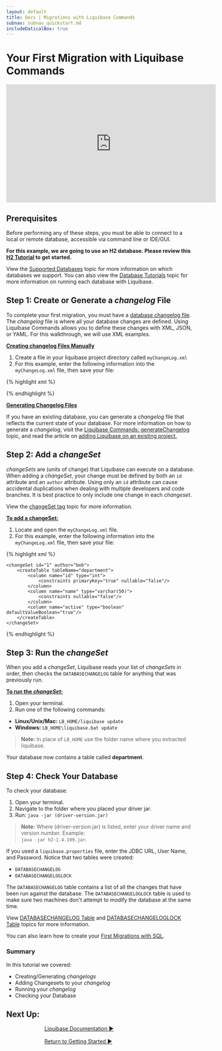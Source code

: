 ```yaml
---
layout: default
title: Docs | Migrations with Liquibase Commands
subnav: subnav_quickstart.md
includeDaticalBox: true
---
```

# Your First Migration with Liquibase Commands

<div align="center"><iframe width="560" height="315" src="https://www.youtube.com/embed/lbZxAvftCX0" frameborder="0" allow="accelerometer; autoplay; encrypted-media; gyroscope; picture-in-picture" allowfullscreen></iframe></div>

## Prerequisites
Before performing any of these steps, you must be able to connect to a local or remote database, accessible via command line or IDE/GUI.

**For this example, we are going to use an H2 database.  Please review this [H2 Tutorial](/documentation/tutorials/h2.html) to get started.**

View the [Supported Databases](/databases.html) topic for more information on which databases we support.
You can also view the [Database Tutorials](/documentation/tutorials/index.html) topic for more information on running each database with Liquibase.

## Step 1: Create or Generate a *changelog* File

To complete your first migration, you must have a [database changelog file](/documentation/databasechangelog.html). The *changelog* file is where all your database changes are defined. Using Liquibase Commands allows you to define these changes with XML, JSON, or YAML. For this walkthrough, we will use XML examples.

**<u>Creating changelog Files Manually</u>**

1. Create a file in your liquibase project directory called `myChangeLog.xml`
2. For this example, enter the following information into the `myChangeLog.xml` file, then save your file:

{% highlight xml %}
<?xml version="1.0" encoding="UTF-8"?>

<databaseChangeLog
  xmlns="http://www.liquibase.org/xml/ns/dbchangelog"
  xmlns:xsi="http://www.w3.org/2001/XMLSchema-instance"
  xmlns:pro="http://www.liquibase.org/xml/ns/pro"
  xsi:schemaLocation="http://www.liquibase.org/xml/ns/dbchangelog http://www.liquibase.org/xml/ns/dbchangelog/dbchangelog-3.8.xsd
         http://www.liquibase.org/xml/ns/pro http://www.liquibase.org/xml/ns/pro/liquibase-pro-3.8.xsd">

</databaseChangeLog>
{% endhighlight %}
<br>

**<u>Generating Changelog Files</u>**

If you have an existing database, you can generate a *changelog* file that reflects the current state of your database. For more information on how to
generate a *changelog*, visit the [Liquibase Commands: generateChangelog](/documentation/generating_changelogs.html) topic, and read the article on
[adding Liquibase on an existing project.](/documentation/existing_project.html)

## Step 2: Add a *changeSet*
*changeSets* are (units of change) that Liquibase can execute on a database. When adding a *changeSet*, your change must be defined by both an `id` attribute and an `author` attribute. Using only an `id` attribute can cause accidental duplications when dealing with multiple developers and code branches. It is best practice to only include one change in each *changeset*.

View the [changeSet tag](/documentation/changeset.html) topic for more information.

**<u>To add a changeSet:</u>**
1. Locate and open the `myChangeLog.xml` file.
2. For this example, enter the following information into the `myChangeLog.xml` file, then save your file:

{% highlight xml %}
<?xml version="1.0" encoding="UTF-8"?>

<databaseChangeLog
  xmlns="http://www.liquibase.org/xml/ns/dbchangelog"
  xmlns:xsi="http://www.w3.org/2001/XMLSchema-instance"
  xsi:schemaLocation="http://www.liquibase.org/xml/ns/dbchangelog
         http://www.liquibase.org/xml/ns/dbchangelog/dbchangelog-3.8.xsd">

    <changeSet id="1" author="bob">
        <createTable tableName="department">
            <column name="id" type="int">
                <constraints primaryKey="true" nullable="false"/>
            </column>
            <column name="name" type="varchar(50)">
                <constraints nullable="false"/>
            </column>
            <column name="active" type="boolean" defaultValueBoolean="true"/>
        </createTable>
    </changeSet>

</databaseChangeLog>
{% endhighlight %}

## Step 3: Run the *changeSet*
When you add a *changeSet*, Liquibase reads your list of *changeSets* in order, then checks the `DATABASECHANGELOG` table for anything that was previously run.

**<u>To run the *changeSet*:</u>**
1. Open your terminal.
2. Run one of the following commands:
- **Linux/Unix/Mac:** `LB_HOME/liquibase update`
- **Windows:** `LB_HOME\liquibase.bat update`

> **Note:** In place of `LB_HOME` use the folder name where you extracted liquibase.

Your database now contains a table called **department**.

## Step 4: Check Your Database

To check your database:
1. Open your terminal.
2. Navigate to the folder where you placed your driver jar.
3. Run: `java -jar (driver-version.jar)`

> **Note:** Where (driver-version.jar) is listed, enter your driver name and version number. Example: <br> `java -jar h2-1.4.199.jar`.

If you used a `liquibase.properties` file, enter the JDBC URL, User Name, and Password. Notice that two tables were created:
- `DATABASECHANGELOG`
- `DATABASECHANGELOGLOCK`

The `DATABASECHANGELOG` table contains a list of all the changes that
have been run against the database. The `DATABASECHANGELOGLOCK` table is used to make sure two machines don't attempt to modify the database at the same time.

View [DATABASECHANGELOG Table](/documentation/databasechangelog_table.html) and [DATABASECHANGELOGLOCK Table](/documentation/databasechangeloglock_table.html) topics for more information.

You can also learn how to create your [First Migrations with SQL](/get_started/quickstart_sql.html).

### Summary
In this tutorial we covered:
- Creating/Generating *changelogs*
- Adding Changesets to your *changelog*
- Running your *changelog*
- Checking your Database

## **Next Up:**

<div class="cta-container" style="margin-left: auto; margin-right: auto; width: 300px; height: 50px">
<div class="cta cta--block"><a href="/documentation/index.html">Liquibase Documentation ►</a></div>
<br>
<div class="cta cta--block"><a href="/quickstart.html">Return to Getting Started ►</a></div>
</div>
